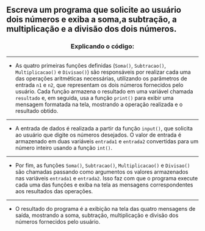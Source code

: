 ## Escreva um programa que solicite ao usuário dois números e exiba a soma,a subtração, a multiplicação e a divisão dos dois números.

### <center>Explicando o código: </center>

---

- As quatro primeiras funções definidas (`Soma()`, `Subtracao()`, `Multiplicacao()` e `Divisao()`) são responsáveis por realizar cada uma das operações aritméticas necessárias, utilizando os parâmetros de entrada `n1` e `n2`, que representam os dois números fornecidos pelo usuário. Cada função armazena o resultado em uma variável chamada `resultado` e, em seguida, usa a função `print()` para exibir uma mensagem formatada na tela, mostrando a operação realizada e o resultado obtido.

---

- A entrada de dados é realizada a partir da função `input()`, que solicita ao usuário que digite os números desejados. O valor de entrada é armazenado em duas variáveis `entrada1` e `entrada2` convertidas para um número inteiro usando a função `int()`.

---

- Por fim, as funções `Soma()`, `Subtracao()`, `Multiplicacao()` e `Divisao()` são chamadas passando como argumentos os valores armazenados nas variáveis `entrada1` e `entrada2`. Isso faz com que o programa execute cada uma das funções e exiba na tela as mensagens correspondentes aos resultados das operações.

---

- O resultado do programa é a exibição na tela das quatro mensagens de saída, mostrando a soma, subtração, multiplicação e divisão dos números fornecidos pelo usuário.
